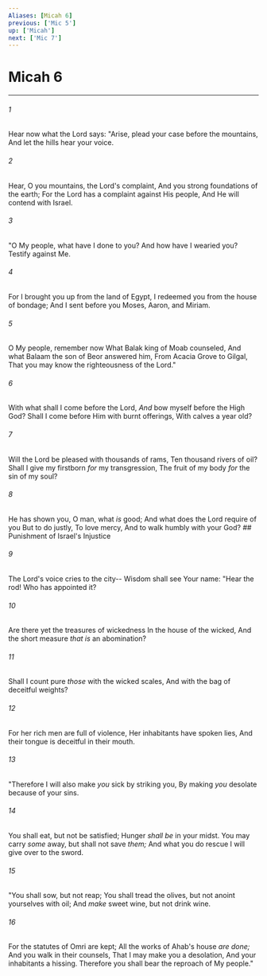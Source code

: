 ```yaml
---
Aliases: [Micah 6]
previous: ['Mic 5']
up: ['Micah']
next: ['Mic 7']
---
```

# Micah 6

***


###### 1 
Hear now what the Lord says: "Arise, plead your case before the mountains, And let the hills hear your voice. 

###### 2 
Hear, O you mountains, the Lord's complaint, And you strong foundations of the earth; For the Lord has a complaint against His people, And He will contend with Israel. 

###### 3 
"O My people, what have I done to you? And how have I wearied you? Testify against Me. 

###### 4 
For I brought you up from the land of Egypt, I redeemed you from the house of bondage; And I sent before you Moses, Aaron, and Miriam. 

###### 5 
O My people, remember now What Balak king of Moab counseled, And what Balaam the son of Beor answered him, From Acacia Grove to Gilgal, That you may know the righteousness of the Lord." 

###### 6 
With what shall I come before the Lord, _And_ bow myself before the High God? Shall I come before Him with burnt offerings, With calves a year old? 

###### 7 
Will the Lord be pleased with thousands of rams, Ten thousand rivers of oil? Shall I give my firstborn _for_ my transgression, The fruit of my body _for_ the sin of my soul? 

###### 8 
He has shown you, O man, what _is_ good; And what does the Lord require of you But to do justly, To love mercy, And to walk humbly with your God? ## Punishment of Israel's Injustice 

###### 9 
The Lord's voice cries to the city-- Wisdom shall see Your name: "Hear the rod! Who has appointed it? 

###### 10 
Are there yet the treasures of wickedness In the house of the wicked, And the short measure _that is_ an abomination? 

###### 11 
Shall I count pure _those_ with the wicked scales, And with the bag of deceitful weights? 

###### 12 
For her rich men are full of violence, Her inhabitants have spoken lies, And their tongue is deceitful in their mouth. 

###### 13 
"Therefore I will also make _you_ sick by striking you, By making _you_ desolate because of your sins. 

###### 14 
You shall eat, but not be satisfied; Hunger _shall be_ in your midst. You may carry _some_ away, but shall not save _them;_ And what you do rescue I will give over to the sword. 

###### 15 
"You shall sow, but not reap; You shall tread the olives, but not anoint yourselves with oil; And _make_ sweet wine, but not drink wine. 

###### 16 
For the statutes of Omri are kept; All the works of Ahab's house _are done;_ And you walk in their counsels, That I may make you a desolation, And your inhabitants a hissing. Therefore you shall bear the reproach of My people."
